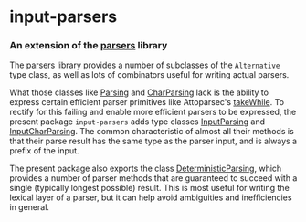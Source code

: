 input-parsers
=============

### An extension of the [parsers](http://hackage.haskell.org/package/parsers) library ###

The [parsers](http://hackage.haskell.org/package/parsers) library provides a number of subclasses of the
[`Alternative`](https://hackage.haskell.org/package/base/docs/Control-Applicative.html#t:Alternative) type class,
as well as lots of combinators useful for writing actual parsers.

What those classes like
[Parsing](http://hackage.haskell.org/package/parsers/docs/Text-Parser-Combinators.html#t:Parsing) and
[CharParsing](https://hackage.haskell.org/package/parsers/docs/Text-Parser-Char.html#t:CharParsing) lack is the
ability to express certain efficient parser primitives like Attoparsec's
[takeWhile](https://hackage.haskell.org/package/attoparsec/docs/Data-Attoparsec-Text.html#v:takeWhile). To rectify for
this failing and enable more efficient parsers to be expressed, the present package `input-parsers` adds type classes
[InputParsing](http://hackage.haskell.org/package/input-parsers/docs/Text-Parser-Input.html#t:InputParsing) and
[InputCharParsing](http://hackage.haskell.org/package/input-parsers/docs/Text-Parser-Input.html#t:InputCharParsing). The
common characteristic of almost all their methods is that their parse result has the same type as the parser input,
and is always a prefix of the input.

The present package also exports the class
[DeterministicParsing](http://hackage.haskell.org/package/input-parsers/docs/Text-Parser-Deterministic.html#t:DeterministicParsing),
which provides a number of parser methods that are guaranteed to succeed with a single (typically longest possible)
result. This is most useful for writing the lexical layer of a parser, but it can help avoid ambiguities and
inefficiencies in general.
